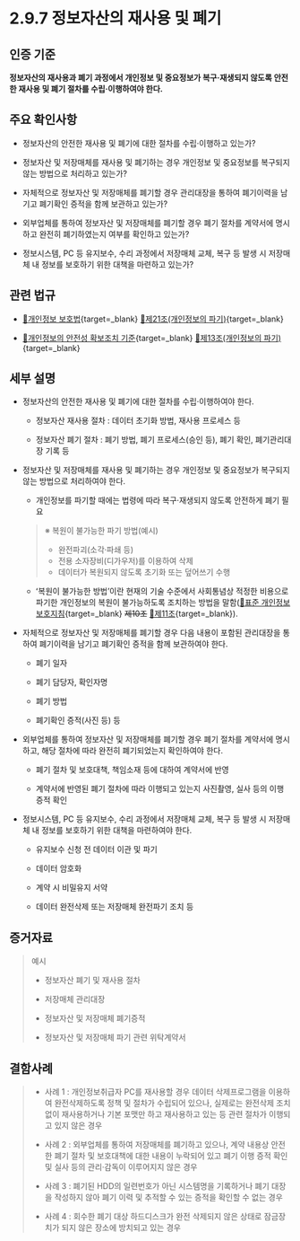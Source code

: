 # 2.9.7 정보자산의 재사용 및 폐기

## 인증 기준

**정보자산의 재사용과 폐기 과정에서 개인정보 및 중요정보가 복구·재생되지 않도록 안전한 재사용 및 폐기 절차를 수립·이행하여야 한다.**

## 주요 확인사항

- 정보자산의 안전한 재사용 및 폐기에 대한 절차를 수립·이행하고 있는가?

- 정보자산 및 저장매체를 재사용 및 폐기하는 경우 개인정보 및 중요정보를 복구되지 않는 방법으로 처리하고 있는가?

- 자체적으로 정보자산 및 저장매체를 폐기할 경우 관리대장을 통하여 폐기이력을 남기고 폐기확인 증적을 함께 보관하고 있는가?

- 외부업체를 통하여 정보자산 및 저장매체를 폐기할 경우 폐기 절차를 계약서에 명시하고 완전히 폐기하였는지 여부를 확인하고 있는가?

- 정보시스템, PC 등 유지보수, 수리 과정에서 저장매체 교체, 복구 등 발생 시 저장매체 내 정보를 보호하기 위한 대책을 마련하고 있는가?

## 관련 법규

- [🔗개인정보 보호법][개인정보 보호법 제21조]{target=_blank} [🔗제21조(개인정보의 파기)][개인정보 보호법 제21조 부분]{target=_blank}

- [🔗개인정보의 안전성 확보조치 기준][개인정보의 안전성 확보조치 기준 제13조]{target=_blank} [🔗제13조(개인정보의 파기)][개인정보의 안전성 확보조치 기준 제13조]{target=_blank}

## 세부 설명

- 정보자산의 안전한 재사용 및 폐기에 대한 절차를 수립·이행하여야 한다.

    - 정보자산 재사용 절차 : 데이터 초기화 방법, 재사용 프로세스 등

    - 정보자산 폐기 절차 : 폐기 방법, 폐기 프로세스(승인 등), 폐기 확인, 폐기관리대장 기록 등

- 정보자산 및 저장매체를 재사용 및 폐기하는 경우 개인정보 및 중요정보가 복구되지 않는 방법으로 처리하여야 한다.

    - 개인정보를 파기할 때에는 법령에 따라 복구·재생되지 않도록 안전하게 폐기 필요
    >
    > ※ 복원이 불가능한 파기 방법(예시)
    >
    > - 완전파괴(소각·파쇄 등)
    > - 전용 소자장비(디가우저)를 이용하여 삭제
    > - 데이터가 복원되지 않도록 초기화 또는 덮어쓰기 수행

    - ʻ복원이 불가능한 방법ʼ이란 현재의 기술 수준에서 사회통념상 적정한 비용으로 파기한 개인정보의 복원이 불가능하도록 조치하는 방법을 말함([🔗표준 개인정보 보호지침][표준 개인정보 보호지침 제11조]{target=_blank} ~~제10조~~ [🔗제11조][표준 개인정보 보호지침 제11조]{target=_blank}).

- 자체적으로 정보자산 및 저장매체를 폐기할 경우 다음 내용이 포함된 관리대장을 통하여 폐기이력을 남기고 폐기확인 증적을 함께 보관하여야 한다.

    - 폐기 일자

    - 폐기 담당자, 확인자명

    - 폐기 방법

    - 폐기확인 증적(사진 등) 등

- 외부업체를 통하여 정보자산 및 저장매체를 폐기할 경우 폐기 절차를 계약서에 명시하고, 해당 절차에 따라 완전히 폐기되었는지 확인하여야 한다.

    - 폐기 절차 및 보호대책, 책임소재 등에 대하여 계약서에 반영

    - 계약서에 반영된 폐기 절차에 따라 이행되고 있는지 사진촬영, 실사 등의 이행 증적 확인

- 정보시스템, PC 등 유지보수, 수리 과정에서 저장매체 교체, 복구 등 발생 시 저장매체 내 정보를 보호하기 위한 대책을 마련하여야 한다.

    - 유지보수 신청 전 데이터 이관 및 파기

    - 데이터 암호화

    - 계약 시 비밀유지 서약

    - 데이터 완전삭제 또는 저장매체 완전파기 조치 등

## 증거자료

> 예시
>
> - 정보자산 폐기 및 재사용 절차
>
> - 저장매체 관리대장
>
> - 정보자산 및 저장매체 폐기증적
>
> - 정보자산 및 저장매체 파기 관련 위탁계약서

## 결함사례

> - 사례 1 : 개인정보취급자 PC를 재사용할 경우 데이터 삭제프로그램을 이용하여 완전삭제하도록 정책 및 절차가 수립되어 있으나, 실제로는 완전삭제 조치 없이 재사용하거나 기본 포맷만 하고 재사용하고 있는 등 관련 절차가 이행되고 있지 않은 경우
>
> - 사례 2 : 외부업체를 통하여 저장매체를 폐기하고 있으나, 계약 내용상 안전한 폐기 절차 및 보호대책에 대한 내용이 누락되어 있고 폐기 이행 증적 확인 및 실사 등의 관리·감독이 이루어지지 않은 경우
>
> - 사례 3 : 폐기된 HDD의 일련번호가 아닌 시스템명을 기록하거나 폐기 대장을 작성하지 않아 폐기 이력 및 추적할 수 있는 증적을 확인할 수 없는 경우
>
> - 사례 4 : 회수한 폐기 대상 하드디스크가 완전 삭제되지 않은 상태로 잠금장치가 되지 않은 장소에 방치되고 있는 경우

[개인정보 보호법 제21조]: https://www.law.go.kr/법령/개인정보보호법/(20240315,19234,20230314)/제21조 "개인정보 보호법 제21조"
[개인정보 보호법 제21조 부분]: https://www.law.go.kr/법령/개인정보보호법/제29조 "개인정보 보호법 제21조 부분"

[개인정보의 안전성 확보조치 기준 제13조]: https://www.law.go.kr/행정규칙/(개인정보보호위원회)개인정보의안전성확보조치기준/(2021-2,20210915)/제13조 "개인정보의 안전성 확보조치 기준 제13조"

[표준 개인정보 보호지침 제11조]: https://www.law.go.kr/행정규칙/표준개인정보보호지침/(2011-45,20110930)/제11조 "표준 개인정보 보호지침 제11조"
